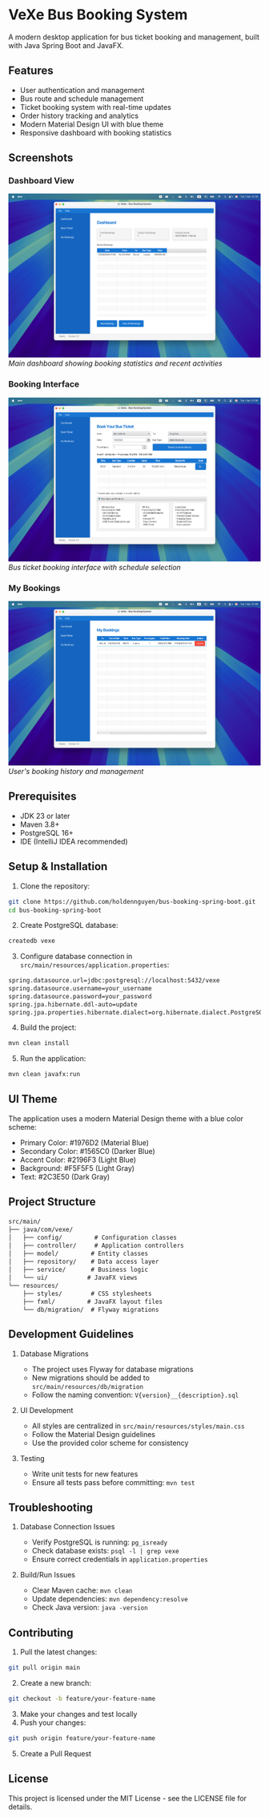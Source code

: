 # VeXe Bus Booking System

A modern desktop application for bus ticket booking and management, built with Java Spring Boot and JavaFX.

## Features

- User authentication and management
- Bus route and schedule management
- Ticket booking system with real-time updates
- Order history tracking and analytics
- Modern Material Design UI with blue theme
- Responsive dashboard with booking statistics

## Screenshots

### Dashboard View
![Dashboard](screenshots/dashboard.png)
*Main dashboard showing booking statistics and recent activities*

### Booking Interface
![Booking](screenshots/booking.png)
*Bus ticket booking interface with schedule selection*

### My Bookings
![My Bookings](screenshots/my-bookings.png)
*User's booking history and management*

## Prerequisites

- JDK 23 or later
- Maven 3.8+
- PostgreSQL 16+
- IDE (IntelliJ IDEA recommended)

## Setup & Installation

1. Clone the repository:
```bash
git clone https://github.com/holdennguyen/bus-booking-spring-boot.git
cd bus-booking-spring-boot
```

2. Create PostgreSQL database:
```bash
createdb vexe
```

3. Configure database connection in `src/main/resources/application.properties`:
```properties
spring.datasource.url=jdbc:postgresql://localhost:5432/vexe
spring.datasource.username=your_username
spring.datasource.password=your_password
spring.jpa.hibernate.ddl-auto=update
spring.jpa.properties.hibernate.dialect=org.hibernate.dialect.PostgreSQLDialect
```

4. Build the project:
```bash
mvn clean install
```

5. Run the application:
```bash
mvn clean javafx:run
```

## UI Theme

The application uses a modern Material Design theme with a blue color scheme:
- Primary Color: #1976D2 (Material Blue)
- Secondary Color: #1565C0 (Darker Blue)
- Accent Color: #2196F3 (Light Blue)
- Background: #F5F5F5 (Light Gray)
- Text: #2C3E50 (Dark Gray)

## Project Structure

```
src/main/
├── java/com/vexe/
│   ├── config/         # Configuration classes
│   ├── controller/     # Application controllers
│   ├── model/         # Entity classes
│   ├── repository/    # Data access layer
│   ├── service/       # Business logic
│   └── ui/           # JavaFX views
└── resources/
    ├── styles/        # CSS stylesheets
    ├── fxml/         # JavaFX layout files
    └── db/migration/  # Flyway migrations
```

## Development Guidelines

1. Database Migrations
   - The project uses Flyway for database migrations
   - New migrations should be added to `src/main/resources/db/migration`
   - Follow the naming convention: `V{version}__{description}.sql`

2. UI Development
   - All styles are centralized in `src/main/resources/styles/main.css`
   - Follow the Material Design guidelines
   - Use the provided color scheme for consistency

3. Testing
   - Write unit tests for new features
   - Ensure all tests pass before committing: `mvn test`

## Troubleshooting

1. Database Connection Issues
   - Verify PostgreSQL is running: `pg_isready`
   - Check database exists: `psql -l | grep vexe`
   - Ensure correct credentials in `application.properties`

2. Build/Run Issues
   - Clear Maven cache: `mvn clean`
   - Update dependencies: `mvn dependency:resolve`
   - Check Java version: `java -version`

## Contributing

1. Pull the latest changes:
```bash
git pull origin main
```

2. Create a new branch:
```bash
git checkout -b feature/your-feature-name
```

3. Make your changes and test locally
4. Push your changes:
```bash
git push origin feature/your-feature-name
```

5. Create a Pull Request

## License

This project is licensed under the MIT License - see the LICENSE file for details. 